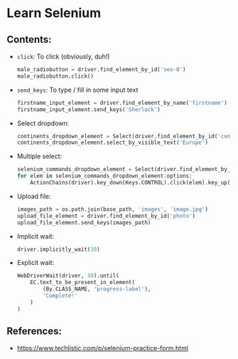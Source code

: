 # Learn Selenium

## Contents:
- `click`: To click (obviously, duh!)
  ```python
  male_radiobutton = driver.find_element_by_id('sex-0')
  male_radiobutton.click()
  ```
- `send_keys`: To type / fill in some input text
  ```python
  firstname_input_element = driver.find_element_by_name('firstname')
  firstname_input_element.send_keys('Sherlock')
  ```
- Select dropdown:
  ```python
  continents_dropdown_element = Select(driver.find_element_by_id('continents'))
  continents_dropdown_element.select_by_visible_text('Europe')
  ```
- Multiple select:
  ```python
  selenium_commands_dropdown_element = Select(driver.find_element_by_id('selenium_commands'))
  for elem in selenium_commands_dropdown_element.options:
      ActionChains(driver).key_down(Keys.CONTROL).click(elem).key_up(Keys.CONTROL).perform()
  ```
- Upload file:
  ```python
  images_path = os.path.join(base_path, 'images', 'image.jpg')
  upload_file_element = driver.find_element_by_id('photo')
  upload_file_element.send_keys(images_path)
  ```
- Implicit wait:
  ```python
  driver.implicitly_wait(10)
  ```
- Explicit wait:
  ```python
  WebDriverWait(driver, 30).until(
      EC.text_to_be_present_in_element(
          (By.CLASS_NAME, 'progress-label'),
          'Complete!'
      )
  )
  ```

## References:
- https://www.techlistic.com/p/selenium-practice-form.html